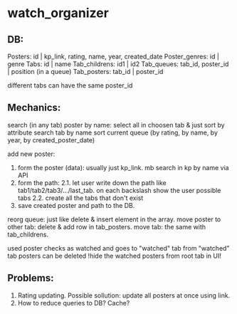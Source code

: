 # watch_organizer

## DB:

Posters: id | kp_link, rating, name, year, created_date
Poster_genres: id | genre
Tabs: id | name
Tab_childrens: id1 | id2
Tab_queues: tab_id, poster_id | position (in a queue) 
Tab_posters: tab_id | poster_id

different tabs can have the same poster_id


## Mechanics:

search (in any tab) poster by name: select all in choosen tab & just sort by attribute
search tab by name
sort current queue (by rating, by name, by year, by created_poster_date)

add new poster:
1. form the poster (data): usually just kp_link. mb search in kp by name via API
2. form the path:
	2.1. let user write down the path like tab1/tab2/tab3/.../last_tab. on each backslash 		show the user possible tabs
	2.2. create all the tabs that don't exist 
3. save created poster and path to the DB.

reorg queue: just like delete & insert element in the array.
move poster to other tab: delete & add row in tab_posters.
move tab: the same with tab_childrens.

used poster checks as watched and goes to "watched" tab
	from "watched" tab posters can be deleted
!hide the watched posters from root tab in UI!


## Problems:
1. Rating updating. Possible sollution: update all posters at once using link.
2. How to reduce queries to DB? Cache?
